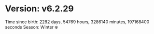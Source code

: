 # Version: v6.2.29
Time since birth: 2282 days, 54769 hours, 3286140 minutes, 197168400 seconds
Season: Winter ❄️
